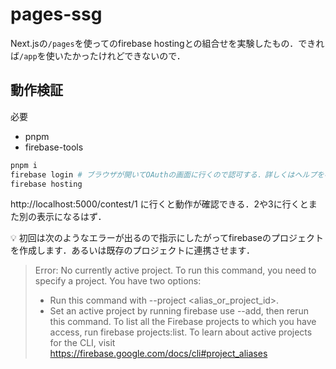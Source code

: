 # pages-ssg

Next.jsの`/pages`を使ってのfirebase hostingとの組合せを実験したもの．できれば`/app`を使いたかったけれどできないので．

## 動作検証

必要
- pnpm
- firebase-tools

```sh
pnpm i
firebase login # ブラウザが開いてOAuthの画面に行くので認可する．詳しくはヘルプを参照
firebase hosting
```

http://localhost:5000/contest/1 に行くと動作が確認できる．2や3に行くとまた別の表示になるはず．

:bulb: 初回は次のようなエラーが出るので指示にしたがってfirebaseのプロジェクトを作成します．あるいは既存のプロジェクトに連携させます．
>Error: No currently active project.
>To run this command, you need to specify a project. You have two options:
>- Run this command with --project <alias_or_project_id>.
>- Set an active project by running firebase use --add, then rerun this command.
>To list all the Firebase projects to which you have access, run firebase projects:list.
>To learn about active projects for the CLI, visit https://firebase.google.com/docs/cli#project_aliases

